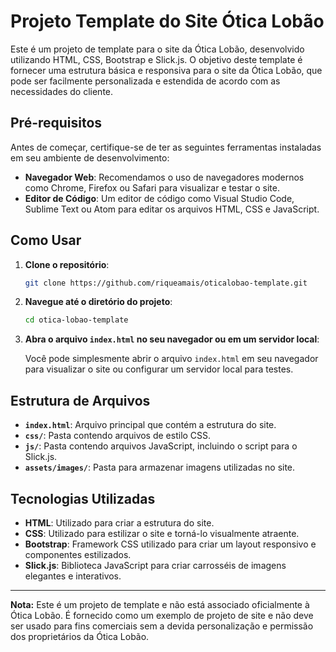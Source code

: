 # Projeto Template do Site Ótica Lobão

Este é um projeto de template para o site da Ótica Lobão, desenvolvido utilizando HTML, CSS, Bootstrap e Slick.js. O objetivo deste template é fornecer uma estrutura básica e responsiva para o site da Ótica Lobão, que pode ser facilmente personalizada e estendida de acordo com as necessidades do cliente.

## Pré-requisitos

Antes de começar, certifique-se de ter as seguintes ferramentas instaladas em seu ambiente de desenvolvimento:

- **Navegador Web**: Recomendamos o uso de navegadores modernos como Chrome, Firefox ou Safari para visualizar e testar o site.
- **Editor de Código**: Um editor de código como Visual Studio Code, Sublime Text ou Atom para editar os arquivos HTML, CSS e JavaScript.

## Como Usar

1. **Clone o repositório**:

   ```bash
   git clone https://github.com/riqueamais/oticalobao-template.git
   ```

2. **Navegue até o diretório do projeto**:

   ```bash
   cd otica-lobao-template
   ```

3. **Abra o arquivo `index.html` no seu navegador ou em um servidor local**:

   Você pode simplesmente abrir o arquivo `index.html` em seu navegador para visualizar o site ou configurar um servidor local para testes.

## Estrutura de Arquivos

- **`index.html`**: Arquivo principal que contém a estrutura do site.
- **`css/`**: Pasta contendo arquivos de estilo CSS.
- **`js/`**: Pasta contendo arquivos JavaScript, incluindo o script para o Slick.js.
- **`assets/images/`**: Pasta para armazenar imagens utilizadas no site.


## Tecnologias Utilizadas

- **HTML**: Utilizado para criar a estrutura do site.
- **CSS**: Utilizado para estilizar o site e torná-lo visualmente atraente.
- **Bootstrap**: Framework CSS utilizado para criar um layout responsivo e componentes estilizados.
- **Slick.js**: Biblioteca JavaScript para criar carrosséis de imagens elegantes e interativos.

---

**Nota:** Este é um projeto de template e não está associado oficialmente à Ótica Lobão. É fornecido como um exemplo de projeto de site e não deve ser usado para fins comerciais sem a devida personalização e permissão dos proprietários da Ótica Lobão.
